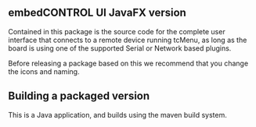 ## embedCONTROL UI JavaFX version

Contained in this package is the source code for the complete user interface that connects to a remote device running tcMenu, as long as the board is using one of the supported Serial or Network based plugins.

Before releasing a package based on this we recommend that you change the icons and naming.

## Building a packaged version

This is a Java application, and builds using the maven build system.


